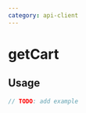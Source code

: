 ```yaml
---
category: api-client
---
```


# getCart

<!-- PLACEHOLDER_DESCRIPTION -->

## Usage

```ts
// TODO: add example
```
